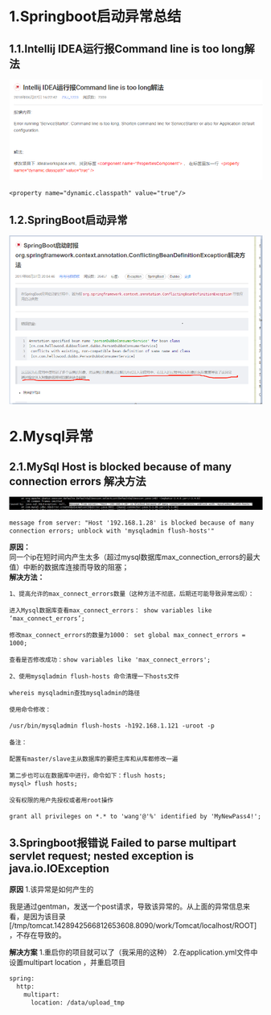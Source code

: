# 1.Springboot启动异常总结

## 1.1.Intellij IDEA运行报Command line is too long解法

![img](/assets/import.png)

```
<property name="dynamic.classpath" value="true"/>
```

## 1.2.SpringBoot启动异常

![](/assets/springboot启动异常.png)

# 2.Mysql异常

## 2.1.MySql Host is blocked because of many connection errors 解决方法

![](/static/image/微信截图_20200706141311.png)

```
message from server: "Host '192.168.1.28' is blocked because of many connection errors; unblock with 'mysqladmin flush-hosts'"
```

**原因：**  
同一个ip在短时间内产生太多（超过mysql数据库max\_connection\_errors的最大值）中断的数据库连接而导致的阻塞；  
**解决方法：**

```
1、提高允许的max_connect_errors数量（这种方法不彻底，后期还可能导致异常出现）：

进入Mysql数据库查看max_connect_errors： show variables like ‘max_connect_errors’;

修改max_connect_errors的数量为1000： set global max_connect_errors = 1000;

查看是否修改成功：show variables like 'max_connect_errors';

2、使用mysqladmin flush-hosts 命令清理一下hosts文件

whereis mysqladmin查找mysqladmin的路径

使用命令修改：

/usr/bin/mysqladmin flush-hosts -h192.168.1.121 -uroot -p

备注：

配置有master/slave主从数据库的要把主库和从库都修改一遍

第二步也可以在数据库中进行，命令如下：flush hosts;
mysql> flush hosts;

没有权限的用户先授权或者用root操作

grant all privileges on *.* to 'wang'@'%' identified by 'MyNewPass4!';
```

## 3.Springboot报错说 Failed to parse multipart servlet request; nested exception is java.io.IOException
**原因**
1.该异常是如何产生的

我是通过gentman，发送一个post请求，导致该异常的。从上面的异常信息来看，是因为该目录[/tmp/tomcat.1428942566812653608.8090/work/Tomcat/localhost/ROOT]，不存在导致的。

**解决方案**
1.重启你的项目就可以了（我采用的这种）
2.在application.yml文件中设置multipart location ，并重启项目
```
spring:
  http:
    multipart:
      location: /data/upload_tmp
```

